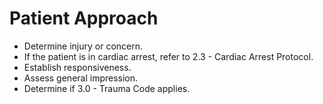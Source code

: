 # Patient Approach

* Determine injury or concern.
* If the patient is in cardiac arrest, refer to 2.3 - Cardiac Arrest Protocol.
* Establish responsiveness.
* Assess general impression.
* Determine if 3.0 - Trauma Code applies.

